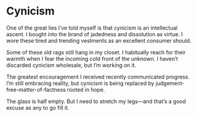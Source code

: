 <template data-parse>2020-02-21 #newsletter</template>

# Cynicism

One of the great lies I’ve told myself is that cynicism is an intellectual ascent.
I bought into the brand of jadedness and dissolution as virtue.
I wore these tired and trending vestments as an excellent consumer should.

Some of these old rags still hang in my closet.
I habitually reach for their warmth when I fear the incoming cold front of the unknown.
I haven’t discarded cynicism wholesale, but I’m working on it.

The greatest encouragement I received recently communicated progress.
I’m still embracing reality, but cynicism is being replaced by judgement-free-matter-of-factness rooted in hope.

The glass is half empty.
But I need to stretch my legs&mdash;and that’s a good excuse as any to go fill it.